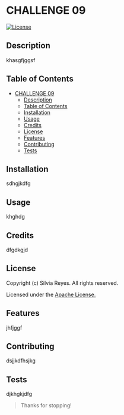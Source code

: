 # CHALLENGE 09

[![License](https://img.shields.io/badge/License-Apache-blue.svg)](https://opensource.org/licenses/Apache)

        
## Description
khasgfjggsf

## Table of Contents
- [CHALLENGE 09](#challenge-09)
  - [Description](#description)
  - [Table of Contents](#table-of-contents)
  - [Installation](#installation)
  - [Usage](#usage)
  - [Credits](#credits)
  - [License](#license)
  - [Features](#features)
  - [Contributing](#contributing)
  - [Tests](#tests)

## Installation
sdhgjkdfg

## Usage
khghdg

## Credits
dfgdkgjd

## License
Copyright (c) Silvia Reyes. All rights reserved.

Licensed under the [Apache License.](https://opensource.org/licenses/Apache)


## Features
jhfjggf

## Contributing
dsjjkdfhsjkg

## Tests
djkhgkjdfg

> Thanks for stopping!
